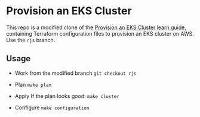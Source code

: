 # Provision an EKS Cluster

This repo is a modified clone of the [Provision an EKS Cluster learn guide](https://learn.hashicorp.com/terraform/kubernetes/provision-eks-cluster), containing
Terraform configuration files to provision an EKS cluster on AWS. Use the `rjs` branch.

## Usage

* Work from the modified branch
`git checkout rjs`

* Plan
`make plan`

* Apply
If the plan looks good:
`make cluster`

* Configure
`make configuration`
